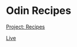 # Odin Recipes

[Project: Recipes](https://www.theodinproject.com/lessons/foundations-recipes)

[Live](https://deepak-parmar.github.io/odin-recipes/)